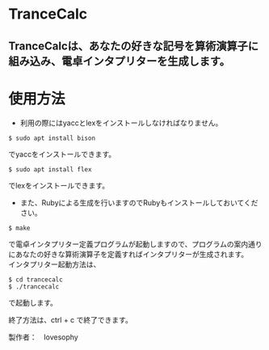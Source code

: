 # TranceCalc

## TranceCalcは、あなたの好きな記号を算術演算子に組み込み、電卓インタプリターを生成します。  

# 使用方法
  
* 利用の際にはyaccとlexをインストールしなければなりません。  

```
$ sudo apt install bison
```  
でyaccをインストールできます。

```
$ sudo apt install flex
``` 
でlexをインストールできます。  

* また、Rubyによる生成を行いますのでRubyもインストールしておいてください。  

```
$ make
```
で電卓インタプリター定義プログラムが起動しますので、プログラムの案内通りにあなたの好きな算術演算子を定義すればインタプリターが生成されます。  
インタプリター起動方法は、  

```
$ cd trancecalc
$ ./trancecalc
```
で起動します。  

終了方法は、ctrl + c で終了できます。  
  
製作者：　Iovesophy

